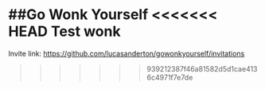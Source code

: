 ##Go Wonk Yourself
<<<<<<< HEAD
Test wonk 
=======

Invite link: https://github.com/lucasanderton/gowonkyourself/invitations
>>>>>>> 939212387f46a81582d5d1cae4136c4971f7e7de

